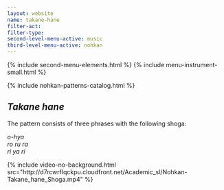 ```yaml
---
layout: website
name: takane-hane
filter-act:
filter-type:
second-level-menu-active: music
third-level-menu-active: nohkan
---
```


{% include second-menu-elements.html %}
{% include menu-instrument-small.html %}

<main class="page-content">
<div class="wrapper sidebar-contents">
  <aside class="sidebar-contents__table">
    {% include nohkan-patterns-catalog.html %}
  </aside>
  <section class="sidebar-contents__section">
  <div class="text-container">
    <h2><em>Takane hane</em></h2>
    <p>The pattern consists of three phrases with the following shoga:</p><p>
<em>o-hya<br>
ro ru ra<br>
ri ya ri</em>
</p>
{% include video-no-background.html
  src="http://d7rcwrflqckpu.cloudfront.net/Academic_sl/Nohkan-Takane_hane_Shoga.mp4"
%}
  </div>
  </section>
  </div>
</main>
